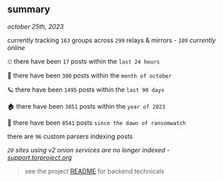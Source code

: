 
## summary
_october 25th, 2023_

currently tracking `163` groups across `299` relays & mirrors - _`109` currently online_

⏲ there have been `17` posts within the `last 24 hours`

🦈 there have been `300` posts within the `month of october`

🪐 there have been `1495` posts within the `last 90 days`

🏚 there have been `3851` posts within the `year of 2023`

🦕 there have been `8541` posts `since the dawn of ransomwatch`

there are `96` custom parsers indexing posts

_`20` sites using v2 onion services are no longer indexed - [support.torproject.org](https://support.torproject.org/onionservices/v2-deprecation/)_

> see the project [README](https://github.com/joshhighet/ransomwatch#ransomwatch--) for backend technicals
